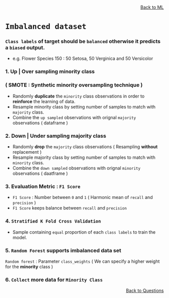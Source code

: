 <p align='right'><a align="right" href="https://github.com/KIRANKUMAR7296/Library/blob/main/Machine%20Learning/Machine%20Learning%20Models.md">Back to ML</a></p>

# `Imbalanced dataset`

### `Class labels` of target should be `balanced` otherwise it predicts a `biased` output.

- e.g. Flower Species 150 : 50 Setosa, 50 Verginica and 50 Versicolor

### 1. Up | Over sampling minority class 

### ( SMOTE : Synthetic minority oversampling technique )

- Randomly **duplicate** the `minority` class observations in order to **reinforce** the learning of data.
- Resample minority class by setting number of samples to match with `majority` class.
- Combine the `up sampled` observations with orignal `majority` observations ( dataframe )

### 2. Down | Under sampling majority class
- Randomly **drop** the `majority` class observations ( Resampling **without** replacement )
- Resample majority class by setting number of samples to match with `minority` class.
- Combine the `down sampled` observations with orignal `minority` observations ( daatframe )

### 3. Evaluation Metric :  `F1 Score`
- `F1 Score` : Number between `0` and `1` ( Harmonic mean of `recall` and `precision` )
- `F1 Score` keeps balance between `recall` and `precision`

### 4. `Stratified K Fold Cross Validation`
- Sample containing `equal` proportion of each `class labels` to train the model.  

### 5. `Random Forest` supports imbalanced data set

`Random forest` : Parameter `class_weights` ( We can specify a higher weight for the **minority** class )

### 6. `Collect` more data for `Minority Class`

<p align='right'><a align="right" href="https://github.com/KIRANKUMAR7296/Library/blob/main/Interview.md">Back to Questions</a></p>
